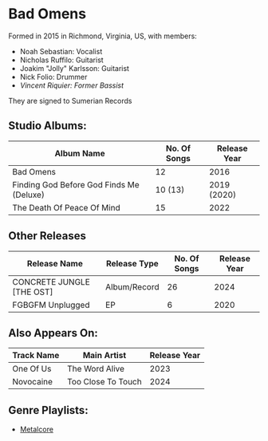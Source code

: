 # Bad Omens

Formed in 2015 in Richmond, Virginia, US, with members:

* Noah Sebastian: Vocalist
* Nicholas Ruffilo: Guitarist
* Joakim "Jolly" Karlsson: Guitarist
* Nick Folio: Drummer
* *Vincent Riquier: Former Bassist*

They are signed to Sumerian Records

## Studio Albums:

| Album Name | No. Of Songs | Release Year |
|------------|--------------|--------------|
| Bad Omens | 12 | 2016 |
| Finding God Before God Finds Me (Deluxe) | 10 (13) | 2019 (2020) |
| The Death Of Peace Of Mind | 15 | 2022 |

## Other Releases

| Release Name | Release Type | No. Of Songs | Release Year |
|--------------|--------------|--------------|--------------|
| CONCRETE JUNGLE [THE OST] | Album/Record | 26 | 2024 |
| FGBGFM Unplugged | EP | 6 | 2020 |

## Also Appears On:

| Track Name | Main Artist | Release Year |
|------------|-------------|--------------|
| One Of Us  | The Word Alive | 2023 |
| Novocaine | Too Close To Touch | 2024 |

## Genre Playlists:

* [Metalcore](../Genres/Metalcore.md)
